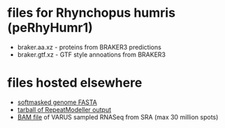 # files for Rhynchopus humris (peRhyHumr1)
* braker.aa.xz - proteins from BRAKER3 predictions
* braker.gtf.xz - GTF style annoations from BRAKER3

# files hosted elsewhere
* [softmasked genome FASTA](https://asg_hubs.cog.sanger.ac.uk/peRhyHumr1/peRhyHumr1.fa.masked)
* [tarball of RepeatModeller output](https://asg_hubs.cog.sanger.ac.uk/peRhyHumr1/peRhyHumr1.tar.xz)
* [BAM file](https://asg_hubs.cog.sanger.ac.uk/peRhyHumr1/VARUS.bam) of VARUS sampled RNASeq from SRA (max 30 million spots)

